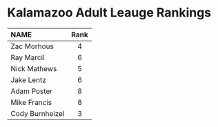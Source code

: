 # Kalamazoo Adult Leauge Rankings
**NAME** | **Rank**
|:---|:---:|
Zac Morhous  | 4
Ray Marcil  |  6
Nick Mathews | 5
Jake Lentz  | 6
Adam Poster | 8
Mike Francis | 8
Cody Burnheizel | 3
